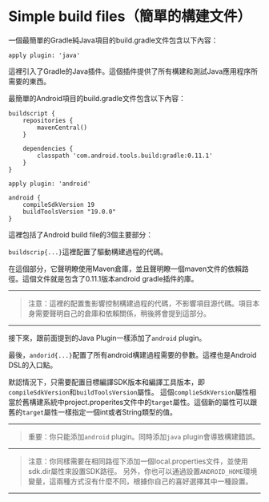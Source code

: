 # Simple build files（簡單的構建文件）

一個最簡單的Gradle純Java項目的build.gradle文件包含以下內容：

    apply plugin: 'java'

這裡引入了Gradle的Java插件。這個插件提供了所有構建和測試Java應用程序所需要的東西。

最簡單的Android項目的build.gradle文件包含以下內容：

    buildscript {
        repositories {
            mavenCentral()
        }

        dependencies {
            classpath 'com.android.tools.build:gradle:0.11.1'
        }
    }

    apply plugin: 'android'

    android {
        compileSdkVersion 19
        buildToolsVersion "19.0.0"
    }

這裡包括了Android build file的3個主要部分：

`buildscrip{...}`這裡配置了驅動構建過程的代碼。

在這個部分，它聲明瞭使用Maven倉庫，並且聲明瞭一個maven文件的依賴路徑。這個文件就是包含了0.11.1版本android gradle插件的庫。

---

> 注意：這裡的配置隻影響控制構建過程的代碼，不影響項目源代碼。項目本身需要聲明自己的倉庫和依賴關係，稍後將會提到這部分。

---

接下來，跟前面提到的Java Plugin一樣添加了`android` plugin。

最後，`andorid{...}`配置了所有android構建過程需要的參數。這裡也是Android DSL的入口點。

默認情況下，只需要配置目標編譯SDK版本和編譯工具版本，即`compileSdkVersion`和`buildToolsVersion`屬性。
這個`complieSdkVersion`屬性相當於舊構建系統中project.properites文件中的`target`屬性。這個新的屬性可以跟舊的`target`屬性一樣指定一個int或者String類型的值。

---

> 重要：你只能添加`android` plugin。同時添加`java` plugin會導致構建錯誤。

---

> 注意：你同樣需要在相同路徑下添加一個local.properties文件，並使用sdk.dir屬性來設置SDK路徑。
另外，你也可以通過設置`ANDROID_HOME`環境變量，這兩種方式沒有什麼不同，根據你自己的喜好選擇其中一種設置。

---
